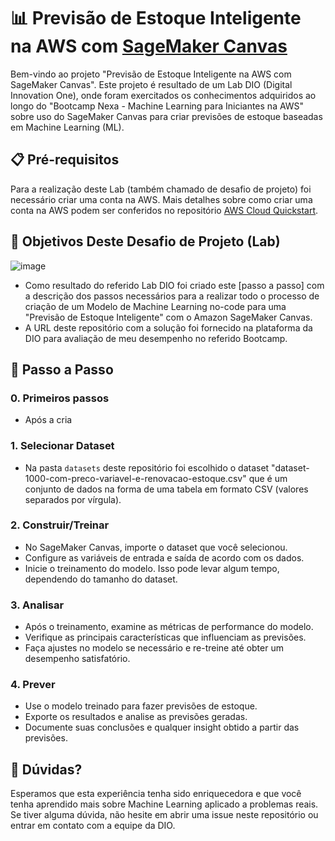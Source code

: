 # 📊 Previsão de Estoque Inteligente na AWS com [SageMaker Canvas](https://aws.amazon.com/pt/sagemaker/canvas/)

Bem-vindo ao projeto "Previsão de Estoque Inteligente na AWS com SageMaker Canvas". Este  projeto é resultado de um Lab DIO (Digital Innovation One), onde foram exercitados os conhecimentos adquiridos ao longo do "Bootcamp Nexa - Machine Learning para Iniciantes na AWS" sobre uso do SageMaker Canvas para criar previsões de estoque baseadas em Machine Learning (ML).

## 📋 Pré-requisitos

Para a realização deste Lab (também chamado de desafio de projeto) foi necessário criar uma conta na AWS. Mais detalhes sobre como criar uma conta na AWS podem ser conferidos no repositório [AWS Cloud Quickstart](https://github.com/digitalinnovationone/aws-cloud-quickstart).


## 🎯 Objetivos Deste Desafio de Projeto (Lab)

![image](https://github.com/digitalinnovationone/lab-aws-sagemaker-canvas-estoque/assets/730492/72f5c21f-5562-491e-aa42-2885a3184650)

- Como resultado do referido Lab DIO foi criado este [passo a passo] com a descrição dos passos necessários para a realizar todo o processo de criação de um Modelo de Machine Learning no-code para uma "Previsão de Estoque Inteligente" com o Amazon SageMaker Canvas.
- A URL deste repositório com a solução foi fornecido na plataforma da DIO para avaliação de meu desempenho no referido Bootcamp.


## 🚀 Passo a Passo

### 0. Primeiros passos
-   Após a cria

### 1. Selecionar Dataset

-   Na pasta `datasets` deste repositório foi escolhido o dataset "dataset-1000-com-preco-variavel-e-renovacao-estoque.csv" que é um conjunto de dados na forma de uma tabela em formato CSV (valores separados por vírgula).

### 2. Construir/Treinar

-   No SageMaker Canvas, importe o dataset que você selecionou.
-   Configure as variáveis de entrada e saída de acordo com os dados.
-   Inicie o treinamento do modelo. Isso pode levar algum tempo, dependendo do tamanho do dataset.

### 3. Analisar

-   Após o treinamento, examine as métricas de performance do modelo.
-   Verifique as principais características que influenciam as previsões.
-   Faça ajustes no modelo se necessário e re-treine até obter um desempenho satisfatório.

### 4. Prever

-   Use o modelo treinado para fazer previsões de estoque.
-   Exporte os resultados e analise as previsões geradas.
-   Documente suas conclusões e qualquer insight obtido a partir das previsões.

## 🤔 Dúvidas?

Esperamos que esta experiência tenha sido enriquecedora e que você tenha aprendido mais sobre Machine Learning aplicado a problemas reais. Se tiver alguma dúvida, não hesite em abrir uma issue neste repositório ou entrar em contato com a equipe da DIO.
